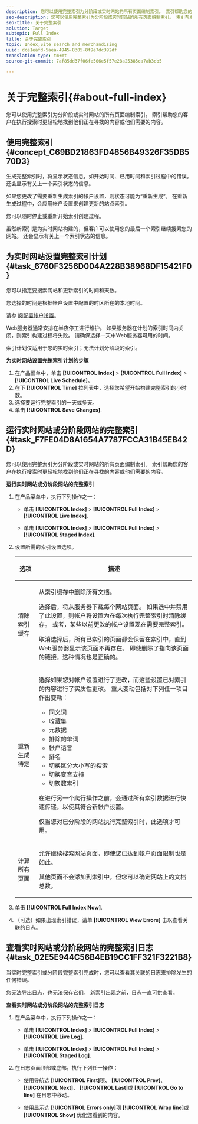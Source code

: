 ```yaml
---
description: 您可以使用完整索引为分阶段或实时网站的所有页面编制索引。 索引帮助您的客户在执行搜索时更轻松地找到他们正在寻找的内容或他们需要的内容。
seo-description: 您可以使用完整索引为分阶段或实时网站的所有页面编制索引。 索引帮助您的客户在执行搜索时更轻松地找到他们正在寻找的内容或他们需要的内容。
seo-title: 关于完整索引
solution: Target
subtopic: Full Index
title: 关于完整索引
topic: Index,Site search and merchandising
uuid: dce1eafd-5aea-4945-8305-8f9e7dc392df
translation-type: tm+mt
source-git-commit: 7af85dd37f06fe506e5f57e28a25385ca7ab3db5

---
```



# 关于完整索引{#about-full-index}

您可以使用完整索引为分阶段或实时网站的所有页面编制索引。 索引帮助您的客户在执行搜索时更轻松地找到他们正在寻找的内容或他们需要的内容。

## 使用完整索引 {#concept_C69BD21863FD4856B49326F35DB570D3}

生成完整索引时，将显示状态信息，如开始时间、已用时间和索引过程中的错误。 还会显示有关上一个索引状态的信息。

如果您更改了需要重新生成索引的帐户设置，则状态可能为“重新生成”。 在重新生成过程中，会应用帐户设置来创建更新的站点索引。

您可以随时停止或重新开始索引创建过程。

虽然新索引是为实时网站构建的，但客户可以使用您的最后一个索引继续搜索您的网站。 还会显示有关上一个索引状态的信息。

## 为实时网站设置完整索引计划 {#task_6760F3256D004A228B38968DF15421F0}

您可以指定要搜索网站和更新索引的时间和天数。

您选择的时间是根据帐户设置中配置的时区所在的本地时间。

请参 [阅配置帐户设置](../c-about-settings-menu/c-about-account-options-menu.md#task_80A38D0C8E4F453395BD67B81E4B45D9)。

Web服务器通常安排在半夜停工进行维护。 如果服务器在计划的索引时间内关闭，则索引构建过程将失败。 请确保选择一天中Web服务器可用的时间。

索引计划仅适用于您的实时索引；无法计划分阶段的索引。

**为实时网站设置完整索引计划的步骤**

1. 在产品菜单中，单击 **[!UICONTROL Index]** > **[!UICONTROL Full Index]** > **[!UICONTROL Live Schedule]**。
1. 在下 **[!UICONTROL Time]** 拉列表中，选择您希望开始构建完整索引的小时数。
1. 选择要运行完整索引的一天或多天。
1. 单击 **[!UICONTROL Save Changes]**.

## 运行实时网站或分阶段网站的完整索引 {#task_F7FE04D8A1654A7787FCCA31B45EB42D}

您可以使用完整索引为分阶段或实时网站的所有页面编制索引。 索引帮助您的客户在执行搜索时更轻松地找到他们正在寻找的内容或他们需要的内容。

**运行实时网站或分阶段网站的完整索引**

1. 在产品菜单中，执行下列操作之一：

   * 单击 **[!UICONTROL Index]** > **[!UICONTROL Full Index]** > **[!UICONTROL Live Index]**.

   * 单击 **[!UICONTROL Index]** > **[!UICONTROL Full Index]** > **[!UICONTROL Staged Index]**.

1. 设置所需的索引设置选项。

   <table> 
    <thead> 
    <tr> 
    <th colname="col1" class="entry"> <p>选项 </p> </th> 
    <th colname="col2" class="entry"> <p>描述 </p> </th> 
    </tr> 
    </thead>
    <tbody> 
    <tr> 
    <td colname="col1"> <p>清除索引缓存 </p> </td> 
    <td colname="col2"> <p>从索引缓存中删除所有文档。 </p> <p>选择后，将从服务器下载每个网站页面。 如果选中并禁用了此设置，则帐户将设置为在每次执行完整索引时清除缓存。 或者，某些以前更改的帐户设置现在需要完整索引。 </p> <p>取消选择后，所有已索引的页面都会保留在索引中，直到Web服务器显示该页面不再存在。 即使删除了指向该页面的链接，这种情况也是正确的。 </p> </td> 
    </tr> 
    <tr> 
    <td colname="col1"> <p>重新生成待定 </p> </td> 
    <td colname="col2"> <p>选择如果您对帐户设置进行了更改，而这些设置已对索引的内容进行了实质性更改。 重大变动包括对下列任一项目作出变动： 
    <ul id="ul_4EB8FF692FEB47BBB9A64D61299380D1"> 
    <li id="li_7CF8D286512F4210BEA3DB9F0EFA097A">同义词 </li> 
    <li id="li_8178ABC342BB4365B3927E20433756E3">收藏集 </li> 
    <li id="li_57C8BD06BFA64AFAA2C9EF2CC59520EF">元数据 </li> 
    <li id="li_C4B6A7DA023B4A43991D03EC592170C9">排除的单词 </li> 
    <li id="li_9E0AD4B6DDC24A5A8FB5C2C1CCD5348A">帐户语言 </li> 
    <li id="li_338F107547DF48AAA0EF90F4AD8664A5">排名 </li> 
    <li id="li_7F49B86D94974E79AAD381A64A1400F2">切换区分大小写的搜索 </li> 
    <li id="li_E8FE6EE240A840AC826ADF4294AAC6F6">切换变音支持 </li> 
    <li id="li_51763D482DCB4ED0972966F492B8C0F2">切换数索引 </li> 
    </ul> </p> <p>在进行另一个爬行操作之前，会通过所有索引数据进行快速传递，以使其符合新帐户设置。 </p> <p>仅当您对已分阶段的网站执行完整索引时，此选项才可用。 </p> </td> 
    </tr> 
    <tr> 
    <td colname="col1"> <p>计算所有页面 </p> </td> 
    <td colname="col2"> <p>允许继续搜索网站页面，即使您已达到帐户页面限制也是如此。 </p> <p>其他页面不会添加到索引中，但您可以确定网站上的文档总数。 </p> </td> 
    </tr> 
    </tbody> 
    </table>

1. 单击 **[!UICONTROL Full Index Now]**.
1. （可选）如果出现索引错误，请单 **[!UICONTROL View Errors]** 击以查看关联的日志。

## 查看实时网站或分阶段网站的完整索引日志 {#task_02E5E944C56B4EB19CC1FF321F3221B8}

当实时完整索引或分阶段完整索引完成时，您可以查看其关联的日志来排除发生的任何错误。

您无法导出日志，也无法保存它们。 新索引出现之前，日志一直可供查看。

**查看实时网站或分阶段网站的完整索引日志**

1. 在产品菜单中，执行下列操作之一：

   * 单击 **[!UICONTROL Index]** > **[!UICONTROL Full Index]** > **[!UICONTROL Live Log]**.

   * 单击 **[!UICONTROL Index]** > **[!UICONTROL Full Index]** > **[!UICONTROL Staged Log]**.

1. 在日志页面顶部或底部，执行下列任一操作：

   * 使用导航选 **[!UICONTROL First]**&#x200B;项、 **[!UICONTROL Prev]**、 **[!UICONTROL Next]**、 **[!UICONTROL Last]**&#x200B;或 **[!UICONTROL Go to line]** 在日志中移动。

   * 使用显示选 **[!UICONTROL Errors only]**&#x200B;项 **[!UICONTROL Wrap line]**&#x200B;或 **[!UICONTROL Show]** 优化您看到的内容。

